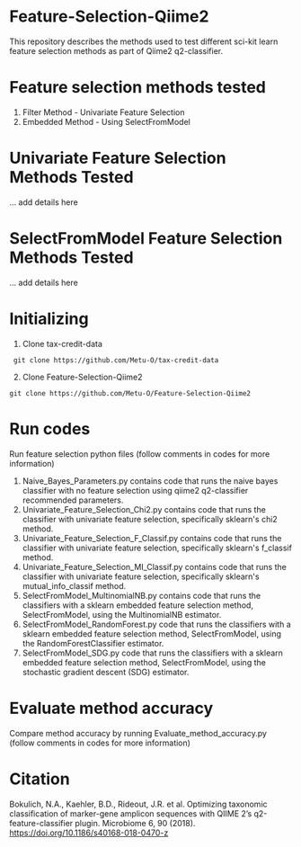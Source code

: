 # Feature-Selection-Qiime2

This repository describes the methods used to test different sci-kit learn feature selection methods as part of Qiime2 q2-classifier.

# Feature selection methods tested

1. Filter Method - Univariate Feature Selection
2. Embedded Method - Using SelectFromModel

# Univariate Feature Selection Methods Tested
... add details here

# SelectFromModel Feature Selection Methods Tested
... add details here 

# Initializing 

1. Clone tax-credit-data

 ```
  git clone https://github.com/Metu-O/tax-credit-data
  ```
  
2. Clone Feature-Selection-Qiime2

  ```
  git clone https://github.com/Metu-O/Feature-Selection-Qiime2
  ```


# Run codes 

Run feature selection python files (follow comments in codes for more information)
1. Naive_Bayes_Parameters.py contains code that runs the naive bayes classifier with no feature selection using qiime2 q2-classifier recommended parameters.
2. Univariate_Feature_Selection_Chi2.py contains code that runs the classifier with univariate feature selection, specifically sklearn's chi2 method.   
3. Univariate_Feature_Selection_F_Classif.py contains code that runs the classifier with univariate feature selection, specifically sklearn's f_classif method.
4. Univariate_Feature_Selection_MI_Classif.py contains code that runs the classifier with univariate feature selection, specifically sklearn's mutual_info_classif method.
5. SelectFromModel_MultinomialNB.py contains code that runs the classifiers with a sklearn embedded feature selection method, SelectFromModel, using the MultinomialNB estimator. 
6. SelectFromModel_RandomForest.py code that runs the classifiers with a sklearn embedded feature selection method, SelectFromModel, using the RandomForestClassifier estimator. 
7. SelectFromModel_SDG.py code that runs the classifiers with a sklearn embedded feature selection method, SelectFromModel, using the stochastic gradient descent (SDG) estimator. 

# Evaluate method accuracy

Compare method accuracy by running Evaluate_method_accuracy.py (follow comments in codes for more information)

# Citation

Bokulich, N.A., Kaehler, B.D., Rideout, J.R. et al. Optimizing taxonomic classification of marker-gene amplicon sequences with QIIME 2’s q2-feature-classifier plugin. Microbiome 6, 90 (2018). https://doi.org/10.1186/s40168-018-0470-z
